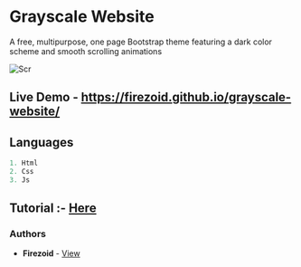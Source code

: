 # Grayscale Website
A free, multipurpose, one page Bootstrap theme featuring a dark color scheme and smooth scrolling animations

![Scr](https://assets.startbootstrap.com/img/screenshots/themes/grayscale.medium.webp)

## Live Demo - https://firezoid.github.io/grayscale-website/


## Languages

```js
1. Html
2. Css
3. Js
```

## Tutorial :- [Here](https://youtu.be/tgfQRy-qYW0)

### Authors
* **Firezoid** - [View](https://is.gd/firezoid)





